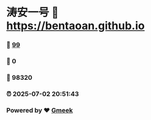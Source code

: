 # 涛安一号 :link: https://bentaoan.github.io 
### :page_facing_up: [99](https://bentaoan.github.io/tag.html) 
### :speech_balloon: 0 
### :hibiscus: 98320 
### :alarm_clock: 2025-07-02 20:51:43 
### Powered by :heart: [Gmeek](https://github.com/Meekdai/Gmeek)
